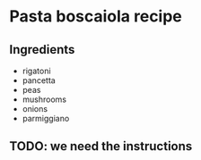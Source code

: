 # Pasta boscaiola recipe


## Ingredients

- rigatoni
- pancetta
- peas
- mushrooms
- onions
- parmiggiano

## TODO: we need the instructions
